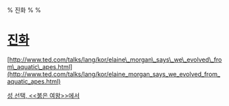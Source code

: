% 진화
% 
% 

[진화](http://polylog.springnote.com/pages/4683321)
===================================================

[http://www.ted.com/talks/lang/kor/elaine\_morgan\_says\_we\_evolved\_from\_aquatic\_apes.html](http://www.ted.com/talks/lang/kor/elaine_morgan_says_we_evolved_from_aquatic_apes.html)

[성 선택, <<붉은
여왕\>\>에서](http://decoder.tistory.com/969 "http://decoder.tistory.com/969")

